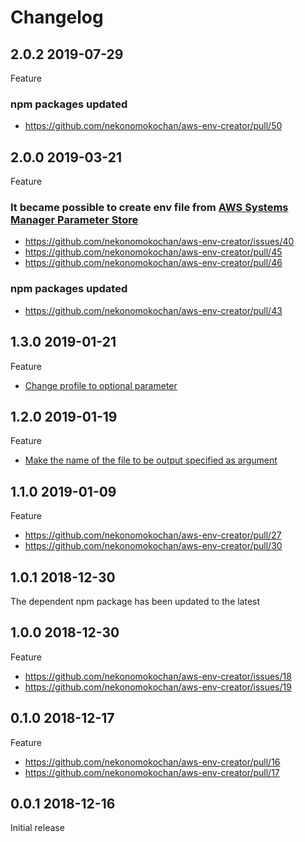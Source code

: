 # Changelog

## 2.0.2 2019-07-29

Feature

### npm packages updated

- https://github.com/nekonomokochan/aws-env-creator/pull/50

## 2.0.0 2019-03-21

Feature

### It became possible to create env file from [AWS Systems Manager Parameter Store](https://docs.aws.amazon.com/en_us/systems-manager/latest/userguide/systems-manager-paramstore.html)

- https://github.com/nekonomokochan/aws-env-creator/issues/40
- https://github.com/nekonomokochan/aws-env-creator/pull/45
- https://github.com/nekonomokochan/aws-env-creator/pull/46

### npm packages updated

- https://github.com/nekonomokochan/aws-env-creator/pull/43

## 1.3.0 2019-01-21

Feature

- [Change profile to optional parameter](https://github.com/nekonomokochan/aws-env-creator/pull/38)

## 1.2.0 2019-01-19

Feature

- [Make the name of the file to be output specified as argument](https://github.com/nekonomokochan/aws-env-creator/pull/34)

## 1.1.0 2019-01-09

Feature

- https://github.com/nekonomokochan/aws-env-creator/pull/27
- https://github.com/nekonomokochan/aws-env-creator/pull/30

## 1.0.1 2018-12-30

The dependent npm package has been updated to the latest

## 1.0.0 2018-12-30

Feature

- https://github.com/nekonomokochan/aws-env-creator/issues/18
- https://github.com/nekonomokochan/aws-env-creator/issues/19

## 0.1.0 2018-12-17

Feature

- https://github.com/nekonomokochan/aws-env-creator/pull/16
- https://github.com/nekonomokochan/aws-env-creator/pull/17

## 0.0.1 2018-12-16

Initial release
